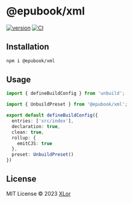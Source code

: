 # @epubook/xml

[![version](https://img.shields.io/npm/v/@epubook/xml?color=rgb%2850%2C203%2C86%29&label=@epubook/xml)](https://www.npmjs.com/package/@epubook/xml) [![CI](https://github.com/yjl9903/epubook/actions/workflows/ci.yml/badge.svg)](https://github.com/yjl9903/epubook/actions/workflows/ci.yml)

## Installation

```bash
npm i @epubook/xml
```

## Usage

```ts
import { defineBuildConfig } from 'unbuild';

import { UnbuildPreset } from '@epubook/xml';

export default defineBuildConfig({
  entries: ['src/index'],
  declaration: true,
  clean: true,
  rollup: {
    emitCJS: true
  },
  preset: UnbuildPreset()
})
```

## License

MIT License © 2023 [XLor](https://github.com/yjl9903)
